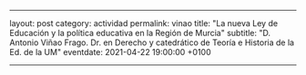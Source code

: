 
---
layout: post
category: actividad
permalink: vinao
title: "La nueva Ley de Educación y la política educativa en la Región de Murcia"
subtitle: "D. Antonio Viñao Frago. Dr. en Derecho  y catedrático de Teoría e Historia de la Ed. de la UM"
eventdate: 2021-04-22 19:00:00 +0100

---

